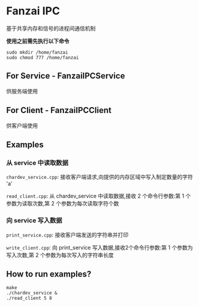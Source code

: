 # Fanzai IPC

基于共享内存和信号的进程间通信机制

**使用之前需先执行以下命令**

```
sudo mkdir /home/fanzai
sudo chmod 777 /home/fanzai
```

## For Service - FanzaiIPCService

供服务端使用

## For Client - FanzaiIPCClient

供客户端使用

## Examples

### 从 service 中读取数据
`chardev_service.cpp`: 接收客户端请求,向提供的内存区域中写入制定数量的字符 'a'

`read_client.cpp`: 从 chardev_service 中读取数据,接收 2 个命令行参数:第 1 个参数为读取次数,第 2 个参数为每次读取字符个数


### 向 service 写入数据
`print_service.cpp`: 接收客户端发送的字符串并打印

`write_client.cpp`: 向 print_service 写入数据,接收2个命令行参数:第 1 个参数为写入次数,第 2 个参数为每次写入的字符串长度

## How to run examples?
```
make
./chardev_service &
./read_client 5 8
```

